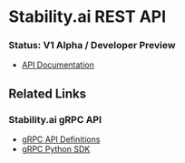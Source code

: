 # Stability.ai REST API

### Status: V1 Alpha / Developer Preview

- [API Documentation](https://api.stability.ai)

## Related Links

### Stability.ai gRPC API

- [gRPC API Definitions](https://github.com/Stability-AI/api-interfaces)
- [gRPC Python SDK](https://github.com/Stability-AI/stability-sdk)
